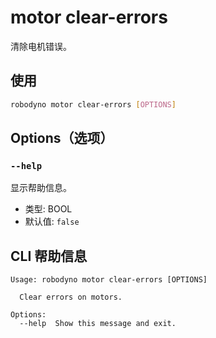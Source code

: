 # motor clear-errors

清除电机错误。

## 使用

```bash
robodyno motor clear-errors [OPTIONS]
```

## Options（选项）

### `--help`

显示帮助信息。

- 类型: BOOL
- 默认值: `false`

## CLI 帮助信息

```
Usage: robodyno motor clear-errors [OPTIONS]

  Clear errors on motors.

Options:
  --help  Show this message and exit.
```
